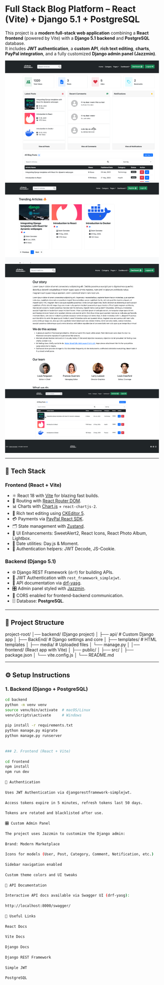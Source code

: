 # Full Stack Blog Platform – React (Vite) + Django 5.1 + PostgreSQL

This project is a **modern full-stack web application** combining a **React frontend** (powered by Vite) with a **Django 5.1 backend** and **PostgreSQL** database.  
It includes **JWT authentication**, a **custom API**, **rich text editing**, **charts**, **PayPal integration**, and a fully customized **Django admin panel (Jazzmin)**.

![alt text](image-2.png)
![alt text](image.png)
![alt text](image-3.png)
![alt text](image-4.png)

---

## 🚀 Tech Stack

### Frontend (React + Vite)

- ⚛️ React 18 with [Vite](https://vitejs.dev/) for blazing fast builds.
- 🔄 Routing with [React Router DOM](https://reactrouter.com/).
- 📊 Charts with [Chart.js](https://www.chartjs.org/) + `react-chartjs-2`.
- 📝 Rich text editing using [CKEditor 5](https://ckeditor.com/ckeditor-5/).
- 💳 Payments via [PayPal React SDK](https://github.com/paypal/react-paypal-js).
- 🗂 State management with [Zustand](https://docs.pmnd.rs/zustand/getting-started/introduction).
- 🎨 UI Enhancements: SweetAlert2, React Icons, React Photo Album, Lightbox.
- 📅 Date utilities: Day.js & Moment.
- 🔐 Authentication helpers: JWT Decode, JS-Cookie.

### Backend (Django 5.1)

- 🌐 Django REST Framework (`drf`) for building APIs.
- 🔑 JWT Authentication with `rest_framework_simplejwt`.
- 📖 API documentation via [drf-yasg](https://drf-yasg.readthedocs.io/).
- 🎛 Admin panel styled with [Jazzmin](https://django-jazzmin.readthedocs.io/).
- 🔄 CORS enabled for frontend-backend communication.
- 🗄 Database: **PostgreSQL**.

---

## 📂 Project Structure

project-root/
│── backend/ (Django project)
│ ├── api/ # Custom Django app
│ ├── BackEnd/ # Django settings and core
│ ├── templates/ # HTML templates
│ ├── media/ # Uploaded files
│ └── manage.py
│
│── frontend/ (React app with Vite)
│ ├── public/
│ ├── src/
│ ├── package.json
│ └── vite.config.js
│
└── README.md

---

## ⚙️ Setup Instructions

### 1. Backend (Django + PostgreSQL)

```bash
cd backend
python -m venv venv
source venv/bin/activate  # macOS/Linux
venv\Scripts\activate     # Windows

pip install -r requirements.txt
python manage.py migrate
python manage.py runserver


### 2. Frontend (React + Vite)

cd frontend
npm install
npm run dev

🔑 Authentication

Uses JWT Authentication via djangorestframework-simplejwt.

Access tokens expire in 5 minutes, refresh tokens last 50 days.

Tokens are rotated and blacklisted after use.

🎛 Custom Admin Panel

The project uses Jazzmin to customize the Django admin:

Brand: Modern Marketplace

Icons for models (User, Post, Category, Comment, Notification, etc.)

Sidebar navigation enabled

Custom theme colors and UI tweaks

📖 API Documentation

Interactive API docs available via Swagger UI (drf-yasg):

http://localhost:8000/swagger/

🔗 Useful Links

React Docs

Vite Docs

Django Docs

Django REST Framework

Simple JWT

PostgreSQL
```
